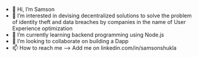 - 👋 Hi, I’m Samson
- 👀 I’m interested in devising decentralized solutions to solve the problem of identity theft and data breaches by companies in the name of User Experience optimization
- 🌱 I’m currently learning backend programming using Node.js
- 💞️ I’m looking to collaborate on building a Dapp
- 📫 How to reach me --> Add me on linkedin.com/in/samsonshukla

<!---
0x02f/0x02f is a ✨ special ✨ repository because its `README.md` (this file) appears on your GitHub profile.
You can click the Preview link to take a look at your changes.
--->
